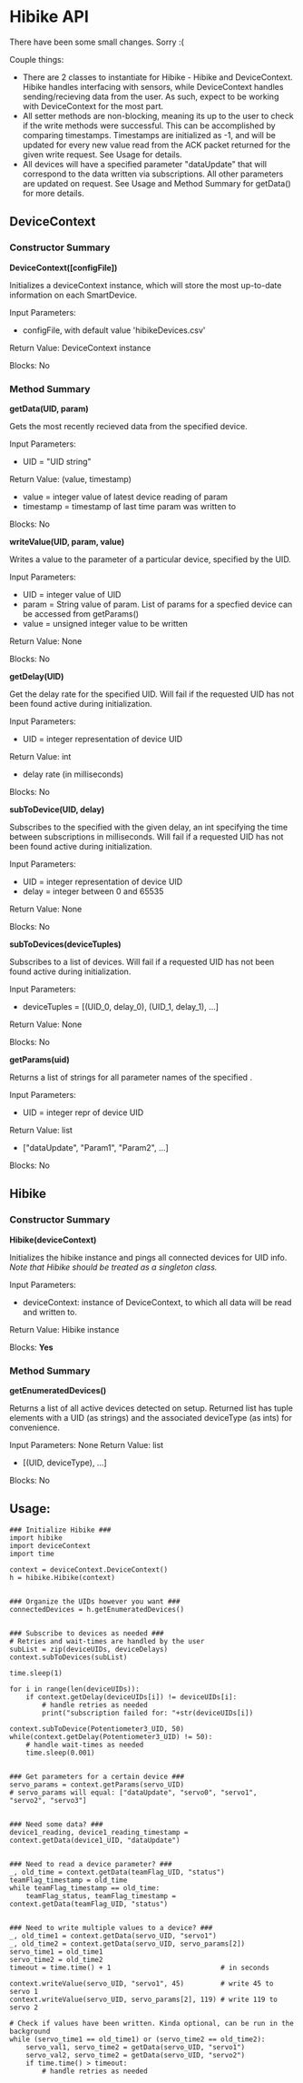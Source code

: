 # Hibike API

There have been some small changes. Sorry :(

Couple things:
* There are 2 classes to instantiate for Hibike - Hibike and DeviceContext. Hibike handles interfacing with sensors, while DeviceContext handles sending/recieving data from the user. As such, expect to be working with DeviceContext for the most part.
* All setter methods are non-blocking, meaning its up to the user to check if the write methods were successful. This can be accomplished by comparing timestamps. Timestamps are initialized as -1, and will be updated for every new value read from the ACK packet returned for the given write request. See Usage for details.
* All devices will have a specified parameter "dataUpdate" that will correspond to the data written via subscriptions. All other parameters are updated on request. See Usage and Method Summary for getData() for more details.

## DeviceContext
### Constructor Summary

**DeviceContext([configFile])**

Initializes a deviceContext instance, which will store the most up-to-date information on each SmartDevice. 

Input Parameters: 
- configFile, with default value 'hibikeDevices.csv'

Return Value: DeviceContext instance

Blocks: No

### Method Summary

**getData(UID, param)**

Gets the most recently recieved data from the specified device.

Input Parameters:
- UID = "UID string"

Return Value: (value, timestamp)
- value = integer value of latest device reading of param
- timestamp = timestamp of last time param was written to

Blocks: No


**writeValue(UID, param, value)**

Writes a value to the parameter of a particular device, specified by the UID.

Input Parameters:
- UID = integer value of UID
- param = String value of param. List of params for a specfied device can be accessed from getParams()
- value = unsigned integer value to be written

Return Value: None

Blocks: No

**getDelay(UID)**

Get the delay rate for the specified UID. Will fail if the requested UID has not been found active during initialization.

Input Parameters:
- UID = integer representation of device UID

Return Value: int
- delay rate (in milliseconds)

Blocks: No

**subToDevice(UID, delay)**

Subscribes to the specified with the given delay, an int specifying the time between subscriptions in milliseconds. Will fail if a requested UID has not been found active during initialization.

Input Parameters:
- UID = integer representation of device UID
- delay = integer between 0 and 65535

Return Value: None

Blocks: No

**subToDevices(deviceTuples)**

Subscribes to a list of devices. Will fail if a requested UID has not been found active during initialization.

Input Parameters:
- deviceTuples = [(UID_0, delay_0), (UID_1, delay_1), ...]

Return Value: None

Blocks: No

**getParams(uid)**

Returns a list of strings for all parameter names of the specified .

Input Parameters:
- UID = integer repr of device UID

Return Value: list
- ["dataUpdate", "Param1", "Param2", ...]

Blocks: No



## Hibike
### Constructor Summary

**Hibike(deviceContext)**

Initializes the hibike instance and pings all connected devices for UID info.
*Note that Hibike should be treated as a singleton class.*

Input Parameters:
- deviceContext: instance of DeviceContext, to which all data will be read and written to.

Return Value: Hibike instance

Blocks: **Yes**

### Method Summary

**getEnumeratedDevices()**

Returns a list of all active devices detected on setup. Returned list has tuple elements with a UID (as strings) and the associated deviceType (as ints) for convenience.

Input Parameters: None
Return Value: list
- [(UID, deviceType), ...]

Blocks: No


## Usage:

    ### Initialize Hibike ###
    import hibike
    import deviceContext
    import time
    
    context = deviceContext.DeviceContext()
    h = hibike.Hibike(context)


    ### Organize the UIDs however you want ###
    connectedDevices = h.getEnumeratedDevices()


    ### Subscribe to devices as needed ###
    # Retries and wait-times are handled by the user
    subList = zip(deviceUIDs, deviceDelays)
    context.subToDevices(subList)
    
    time.sleep(1)
    
    for i in range(len(deviceUIDs)):
        if context.getDelay(deviceUIDs[i]) != deviceUIDs[i]:
            # handle retries as needed
            print("subscription failed for: "+str(deviceUIDs[i])
    
    context.subToDevice(Potentiometer3_UID, 50)
    while(context.getDelay(Potentiometer3_UID) != 50):
        # handle wait-times as needed
        time.sleep(0.001)
        
        
    ### Get parameters for a certain device ###
    servo_params = context.getParams(servo_UID)
    # servo_params will equal: ["dataUpdate", "servo0", "servo1", "servo2", "servo3"]


    ### Need some data? ###
    device1_reading, device1_reading_timestamp = context.getData(device1_UID, "dataUpdate")


    ### Need to read a device parameter? ###
    _, old_time = context.getData(teamFlag_UID, "status")
    teamFlag_timestamp = old_time
    while teamFlag_timestamp == old_time:
        teamFlag_status, teamFlag_timestamp = context.getData(teamFlag_UID, "status")


    ### Need to write multiple values to a device? ###
    _, old_time1 = context.getData(servo_UID, "servo1")
    _, old_time2 = context.getData(servo_UID, servo_params[2])
    servo_time1 = old_time1
    servo_time2 = old_time2
    timeout = time.time() + 1                           # in seconds
    
    context.writeValue(servo_UID, "servo1", 45)         # write 45 to servo 1
    context.writeValue(servo_UID, servo_params[2], 119) # write 119 to servo 2
    
    # Check if values have been written. Kinda optional, can be run in the background
    while (servo_time1 == old_time1) or (servo_time2 == old_time2):
        servo_val1, servo_time2 = getData(servo_UID, "servo1")
        servo_val2, servo_time2 = getData(servo_UID, "servo2")
        if time.time() > timeout:
            # handle retries as needed
